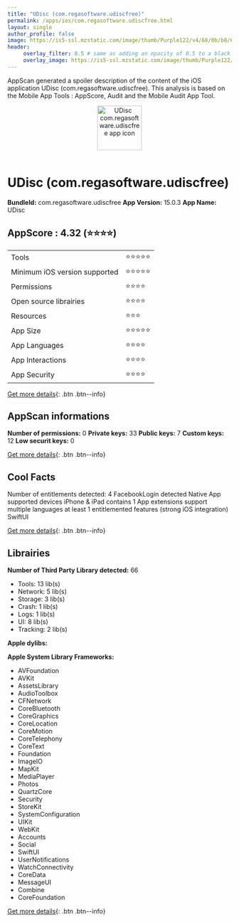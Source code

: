 ```yaml
---
title: "UDisc (com.regasoftware.udiscfree)"
permalink: /apps/ios/com.regasoftware.udiscfree.html
layout: single
author_profile: false
image: https://is5-ssl.mzstatic.com/image/thumb/Purple122/v4/68/0b/b8/680bb84f-707f-a7d0-e248-296d5af76f58/AppIconfree-0-1x_U007emarketing-0-6-0-sRGB-85-220.png/512x512bb.jpg
header: 
     overlay_filter: 0.5 # same as adding an opacity of 0.5 to a black background
     overlay_image: https://is5-ssl.mzstatic.com/image/thumb/Purple122/v4/68/0b/b8/680bb84f-707f-a7d0-e248-296d5af76f58/AppIconfree-0-1x_U007emarketing-0-6-0-sRGB-85-220.png/512x512bb.jpg
---
```

AppScan generated a spoiler description of the content of the iOS application UDisc (com.regasoftware.udiscfree). This analysis is based on the Mobile App Tools : AppScore, Audit and the Mobile Audit App Tool.

  
  
<div style="text-align: center;"><img src="https://is5-ssl.mzstatic.com/image/thumb/Purple122/v4/68/0b/b8/680bb84f-707f-a7d0-e248-296d5af76f58/AppIconfree-0-1x_U007emarketing-0-6-0-sRGB-85-220.png/512x512bb.jpg" width="100" height="100" alt="UDisc com.regasoftware.udiscfree app icon"></div></br>
  
# UDisc (com.regasoftware.udiscfree)

**BundleId:** com.regasoftware.udiscfree
**App Version:** 15.0.3
**App Name:** UDisc


## AppScore : 4.32 (⭐️⭐️⭐️⭐️) 

<table>
<tr><td> Tools </td><td> ⭐️⭐️⭐️⭐️⭐️ </td></tr>
<tr><td> Minimum iOS version supported </td><td> ⭐️⭐️⭐️⭐️⭐️ </td></tr>
<tr><td> Permissions </td><td> ⭐️⭐️⭐️⭐️ </td></tr>
<tr><td> Open source librairies </td><td> ⭐️⭐️⭐️⭐️ </td></tr>
<tr><td> Resources </td><td> ⭐️⭐️⭐️ </td></tr>
<tr><td> App Size </td><td> ⭐️⭐️⭐️⭐️⭐️ </td></tr>
<tr><td> App Languages </td><td> ⭐️⭐️⭐️⭐️ </td></tr>
<tr><td> App Interactions </td><td> ⭐️⭐️⭐️⭐️ </td></tr>
<tr><td> App Security </td><td> ⭐️⭐️⭐️⭐️ </td></tr>
</table>

[Get more details](/pricing.html){: .btn .btn--info}  
  
## AppScan informations 

**Number of permissions:** 0
**Private keys:** 33
**Public keys:** 7
**Custom keys:** 12
**Low securit keys:** 0
  
[Get more details](/pricing.html){: .btn .btn--info}

## Cool Facts

Number of entitlements detected: 4
FacebookLogin detected
Native App
supported devices iPhone & iPad
contains 1 App extensions
support multiple languages
at least 1 entitlemented features (strong iOS integration)
SwiftUI
  
[Get more details](/pricing.html){: .btn .btn--info}

## Librairies 
**Number of Third Party Library detected:** 66
- Tools: 13 lib(s)
- Network: 5 lib(s)
- Storage: 3 lib(s)
- Crash: 1 lib(s)
- Logs: 1 lib(s)
- UI: 8 lib(s)
- Tracking: 2 lib(s)

**Apple dylibs:**


**Apple System Library Frameworks:**
- AVFoundation
- AVKit
- AssetsLibrary
- AudioToolbox
- CFNetwork
- CoreBluetooth
- CoreGraphics
- CoreLocation
- CoreMotion
- CoreTelephony
- CoreText
- Foundation
- ImageIO
- MapKit
- MediaPlayer
- Photos
- QuartzCore
- Security
- StoreKit
- SystemConfiguration
- UIKit
- WebKit
- Accounts
- Social
- SwiftUI
- UserNotifications
- WatchConnectivity
- CoreData
- MessageUI
- Combine
- CoreFoundation


  
[Get more details](/pricing.html){: .btn .btn--info}

